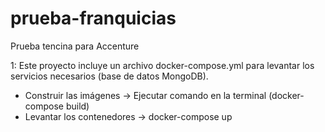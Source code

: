 # prueba-franquicias
Prueba tencina para Accenture

1: Este proyecto incluye un archivo docker-compose.yml para levantar los servicios necesarios (base de datos MongoDB).
* Construir las imágenes -> Ejecutar comando en la terminal (docker-compose build)
* Levantar los contenedores -> docker-compose up
